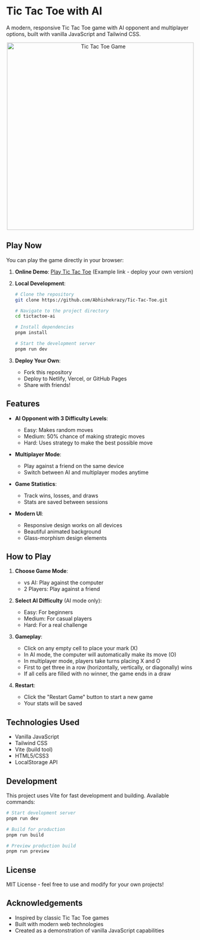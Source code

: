 # Tic Tac Toe with AI

A modern, responsive Tic Tac Toe game with AI opponent and multiplayer options, built with vanilla JavaScript and Tailwind CSS.

<div align="center">
  <img src="https://a.imglink.io/SqQSZ.png" alt="Tic Tac Toe Game" width="500"/>
</div>

## Play Now

You can play the game directly in your browser:

1. **Online Demo**: [Play Tic Tac Toe](https://tictactoe-ai-game.netlify.app) (Example link - deploy your own version)

2. **Local Development**:
   ```bash
   # Clone the repository
   git clone https://github.com/Abhishekrazy/Tic-Tac-Toe.git
   
   # Navigate to the project directory
   cd tictactoe-ai
   
   # Install dependencies
   pnpm install
   
   # Start the development server
   pnpm run dev
   ```

3. **Deploy Your Own**:
   - Fork this repository
   - Deploy to Netlify, Vercel, or GitHub Pages
   - Share with friends!

## Features

- **AI Opponent with 3 Difficulty Levels**:
  - Easy: Makes random moves
  - Medium: 50% chance of making strategic moves
  - Hard: Uses strategy to make the best possible move

- **Multiplayer Mode**:
  - Play against a friend on the same device
  - Switch between AI and multiplayer modes anytime

- **Game Statistics**:
  - Track wins, losses, and draws
  - Stats are saved between sessions

- **Modern UI**:
  - Responsive design works on all devices
  - Beautiful animated background
  - Glass-morphism design elements

## How to Play

1. **Choose Game Mode**:
   - vs AI: Play against the computer
   - 2 Players: Play against a friend

2. **Select AI Difficulty** (AI mode only):
   - Easy: For beginners
   - Medium: For casual players
   - Hard: For a real challenge

3. **Gameplay**:
   - Click on any empty cell to place your mark (X)
   - In AI mode, the computer will automatically make its move (O)
   - In multiplayer mode, players take turns placing X and O
   - First to get three in a row (horizontally, vertically, or diagonally) wins
   - If all cells are filled with no winner, the game ends in a draw

4. **Restart**:
   - Click the "Restart Game" button to start a new game
   - Your stats will be saved

## Technologies Used

- Vanilla JavaScript
- Tailwind CSS
- Vite (build tool)
- HTML5/CSS3
- LocalStorage API

## Development

This project uses Vite for fast development and building. Available commands:

```bash
# Start development server
pnpm run dev

# Build for production
pnpm run build

# Preview production build
pnpm run preview
```

## License

MIT License - feel free to use and modify for your own projects!

## Acknowledgements

- Inspired by classic Tic Tac Toe games
- Built with modern web technologies
- Created as a demonstration of vanilla JavaScript capabilities
